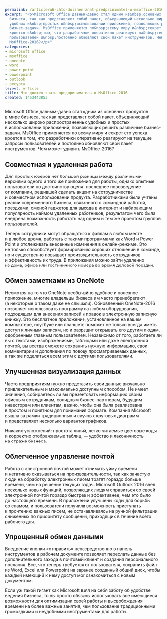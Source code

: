 ```yaml
---
permalink: /article/u6-chto-dolzhen-znat-predprinimatel-o-msoffice-2016
excerpt: "<p>Microsoft Office давным-давно стал одним из&nbsp;основных продуктов в&nbsp;мире
  бизнеса, так как представляет собой пакет, объединяющий несколько широко распространенных
  удобных и&nbsp;простых в&nbsp;использовании приложений, позволяющих решить различные
  бизнес-задачи. MsOffice применяется по&nbsp;всему миру и&nbsp;секрет его успеха
  кроется в&nbsp;том, что разработчики оперативно реагируют на&nbsp;текущие запросы
  пользователей и&nbsp;постоянно обновляют свой пакет инструментов. Чем может удивить
  MsOffice-2016?</p>"
categories:
- microsoft office
- msoffice
- onenote
- word
- power point
- powerpoint
- outlook
- ресурсы
layout: article
title: Что должен знать предприниматель о MsOffice-2016
created: 1453443853
---
```

Microsoft Office давным-давно стал одним из основных продуктов в мире бизнеса, так как представляет собой пакет, объединяющий несколько широко распространенных удобных и простых в использовании приложений, позволяющих решить различные бизнес-задачи. MsOffice применяется по всему миру и секрет его успеха кроется в том, что разработчики оперативно реагируют на текущие запросы пользователей и постоянно обновляют свой пакет инструментов. Чем может удивить MsOffice-2016?

## Совместная и удаленная работа ##

Для простых юзеров нет большой разницы между различными версиями одного и того же приложения для работы, однако опытные пользователи по достоинству оценят последнее нововведение от компании, решившей сделать акцент на сотрудничестве и совместном использовании продукта. Разработчиками были учтены реалии современного бизнеса, связанного с командной работой, поездками, сменой гаджетов для выхода в интернет и набирающим популярность наймом удаленных работников, результатом чего была внедрена возможность работать над одним и тем же проектом группой пользователей.

Теперь сотрудники могут обращаться к файлам в любом месте и в любое время, работать с такими программами как Word и Power Point и отслеживать внесенные изменения в онлайн-режиме. Это не только способствует формированию хороших отношений в команде, но и существенно повышает производительность сотрудников и эффективность их труда. В приложения можно зайти удаленно из дома, офиса или гостиничного номера во время деловой поездки.

## Обмен заметками из OneNote ##

Несмотря на то что OneNote необычайно удобное и полезное приложение, многие владельцы бизнеса им часто пренебрегают (а некоторые о таком даже не слышали). Обновленный OneNote-2016 позволяет использовать программу на любом оборудовании, подходящем для внесения записей и правок в электронную записную книжку. Это бесплатное приложение, установленное на вашем компьютере, ноутбуке или планшете поможет не только всегда иметь доступ к личным записям, но и разрешит открывать его другим людям, одобренным главным пользователем. Независимо от того, работаете ли вы с текстами, изображениями, таблицами или даже электронной почтой, вы всегда сможете сохранить нужную информацию, свои комментарии и дополнения по поводу просматриваемых данных, а так же поделиться всем этим с другими пользователями.

## Улучшенная визуализация данных ##

Часто предприятиям нужно представить свои данные визуально привлекательным и максимально доступным способом. Не имеет значения, собираетесь ли вы презентовать информацию своим офисным сотрудникам, солидным бизнес-партнерам, будущим инвесторам или клиентам, важно, чтобы она была реализована в простом и понятном для понимания формате. Компания Microsoft вышла за рамки традиционных и скучных круговых диаграмм и представляет несколько вариантов графиков.

Никаких усложнений: простота линий, легко читаемые цветовые коды и корректно отображаемые таблиц, — удобство и лаконичность на страже бизнеса.

## Облегченное управление почтой ##

Работа с электронной почтой может отнимать уйму времени и негативно сказываться на производительности, так как зачастую люди на обработку электронных писем тратят гораздо больше времени, чем на решение текущих задач. Microsoft Outlook 2016 ввел несколько новых функций, позволяющих людям справиться со своей электронной почтой гораздо быстрее и эффективнее, чем это было до настоящего времени. В приложении улучшены коды для борьбы со спамом, и пользователи получили возможность приступать к прочтению важных писем, не останавливаясь на ручной фильтрации сниженных по приоритету сообщений, приходящих в течение всего рабочего дня.

## Упрощенный обмен данными ##

Внедрение кнопки «отправить» непосредственно в панель инструментов в рабочем документе позволяет переслать данные без дополнительного захода в почтовый клиент и создания персонального послания. Все, что теперь требуется от пользователя, сохранить файл из Word, Excel или Powerpoint на заранее созданный общий диск, чтобы каждый имеющий к нему доступ мог ознакомиться с новым документом.

Если уж такой гигант как Microsoft взял на себя заботу об удобстве ведения бизнеса, то вы просто обязаны использовать все имеющиеся возможности для оптимизации своей работы и высвобождения времени на более важные занятия, чем пользование традиционными громоздкими и неудобными инструментами для работы.
